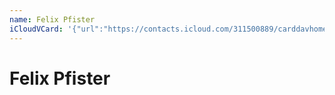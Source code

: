 ```yaml
---
name: Felix Pfister
iCloudVCard: '{"url":"https://contacts.icloud.com/311500889/carddavhome/card/NjUzMTU2ZmUtZjFiNy00MGVhLWFlMGUtMTlkMGZlZTYzYTc5.vcf","etag":"\"kmfhd694\"","data":"BEGIN:VCARD\r\nVERSION:3.0\r\nFN:\r\nN:Pfister;Felix;;;\r\nUID:653156fe-f1b7-40ea-ae0e-19d0fee63a79\r\nPRODID:ez-vcard 0.9.13-fc\r\nREV:2025-04-03T22:11:45Z\r\nORG:;\r\nPHOTO;VALUE=uri:https://gateway.icloud.com/contacts/311500889/ck/card/7245d\r\n a6180c89821a4e96267c8f3d2b6\r\nEND:VCARD"}'
---
```

# Felix Pfister